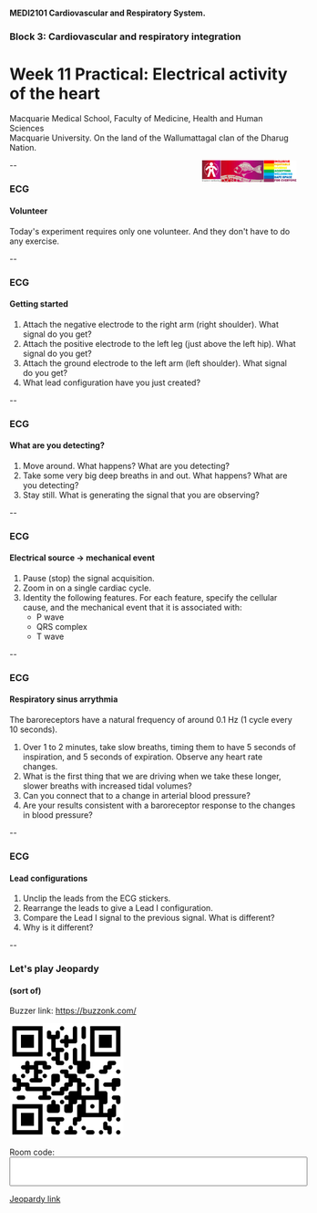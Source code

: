 <!-- .slide: data-auto-animate-restart id="MEDI2101Wk11prac"-->
#### MEDI2101 Cardiovascular and Respiratory System.
### Block 3: Cardiovascular and respiratory integration
# Week 11 Practical: Electrical activity of the heart
<!-- ##### Dr Mark Butlin (PhD, BE, SFHEA) (he/him) -->

Macquarie Medical School, Faculty of Medicine, Health and Human Sciences<br>Macquarie University. On the land of the Wallumattagal clan of the Dharug Nation.

<a href="https://students.mq.edu.au/support"><img src="images/mq_support.png" alt="Student wellbeing logo. Wallumattagal peoples at Macquarie. LGBTQI+ Safe Space for Everyone" align="right" width=33%></a>

--
### ECG
#### Volunteer

Today's experiment requires only one volunteer. And they don't have to do any exercise.

--
### ECG
#### Getting started

1. Attach the negative electrode to the right arm (right shoulder). What signal do you get?
2. Attach the positive electrode to the left leg (just above the left hip). What signal do you get?
3. Attach the ground electrode to the left arm (left shoulder). What signal do you get?
4. What lead configuration have you just created?

--

### ECG
#### What are you detecting?

1. Move around. What happens? What are you detecting?
2. Take some very big deep breaths in and out. What happens? What are you detecting?
3. Stay still. What is generating the signal that you are observing?

-- 
### ECG 
#### Electrical source $\longrightarrow$ mechanical event

1. Pause (stop) the signal acquisition.
2. Zoom in on a single cardiac cycle.
3. Identity the following features. For each feature, specify the cellular cause, and the mechanical event that it is associated with:
   - P wave
   - QRS complex
   - T wave

--
### ECG
#### Respiratory sinus arrythmia

The baroreceptors have a natural frequency of around 0.1 Hz (1 cycle every 10 seconds).

1. Over 1 to 2 minutes, take slow breaths, timing them to have 5 seconds of inspiration, and 5 seconds of expiration. Observe any heart rate changes.
2. What is the first thing that we are driving when we take these longer, slower breaths with increased tidal volumes?
3. Can you connect that to a change in arterial blood pressure?
4. Are your results consistent with a baroreceptor response to the changes in blood pressure?

--
### ECG
#### Lead configurations

1. Unclip the leads from the ECG stickers.
2. Rearrange the leads to give a Lead I configuration.
3. Compare the Lead I signal to the previous signal. What is different?
4. Why is it different?

--

### Let's play Jeopardy
#### (sort of)

<p>Buzzer link: <a href="https://buzzonk.com/">https://buzzonk.com/</a></p>

<img src="images/qr_buzzonk.png" width="200px">

<label for="fname">Room code:</label>
<input style="font-size: 30pt;" type="text" id="roomcode" name="roomcode">

<p><a href="https://jeopardylabs.com/play/medi2101-week-11-practical">Jeopardy link</a></p>